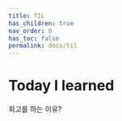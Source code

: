 ```yaml
---
title: TIL
has_children: true
nav_order: 0
has_toc: false
permalink: docs/til
---
```


# Today I learned

회고를 하는 이유?
